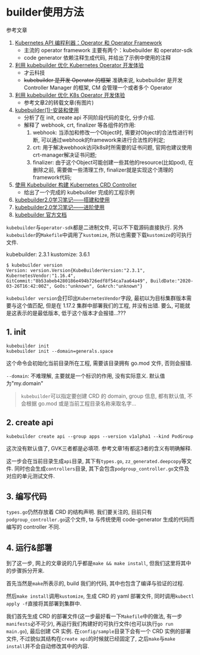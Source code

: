 # builder使用方法

参考文章

1. [Kubernetes API 编程利器：Operator 和 Operator Framework](https://www.cnblogs.com/yunqishequ/p/12395754.html)
    - 主流的 operator framework 主要有两个：kubebuilder 和 operator-sdk
    - code generator 依赖注释生成代码, 并给出了示例中使用的注释
2. [利用 kubebuilder 优化 Kubernetes Operator 开发体验](https://caicloud.io/blog/5d02213311f1d9002c8543ef)
    - 才云科技
    - ~~kubebuilder 是开发 Operator 的框架~~ 准确来说, kubebuilder 是开发 Controller Manager 的框架, CM 会管理一个或者多个 Operator
3. [利用 kubebuilder 优化 K8s Operator 开发体验](http://k8smeetup.com/article/VkpAij8gP)
    - 参考文章2的转载文章(有图片)
4. [kubebuilder(1)-安装和使用](https://www.jianshu.com/p/de4dd9c9ad47)
    - 分析了在 init, create api 不同阶段代码的变化, 分步介绍.
    - 解释了 webhook, crt, finalizer 等各组件的作用:
        1. webhook: 当添加和修改一个Object时, 需要对Object的合法性进行判断, 可以通过webhook的framework来进行合法性的判定; 
        2. crt: 用于解决webhook访问k8s时所需要的证书问题, 官网也建议使用crt-manager解决证书问题; 
        3. finalizer: 由于这个Object可能创建一些其他的resource(比如pod), 在删除之前, 需要做一些清理工作, finalizer就是实现这个清理的framework代码; 
5. [使用 Kubebuilder 构建 Kubernetes CRD Controller](https://blog.ihypo.net/15645917310391.html)
    - 给出了一个完成的 kubebuilder 完成的工程示例
6. [kubebuilder2.0学习笔记——搭建和使用](https://segmentfault.com/a/1190000020338350)
7. [kubebuilder2.0学习笔记——进阶使用](https://segmentfault.com/a/1190000020359577)
8. [kubebuilder 官方文档](https://book.kubebuilder.io/introduction.html)

`kubebuilder`与`operator-sdk`都是二进制文件, 可以不下载源码直接执行. 另外`kubebuilder`的`Makefile`中调用了`kustomize`, 所以也需要下载`kustomize`的可执行文件.

kubebuilder: 2.3.1
kustomize: 3.6.1

```console
$ kubebuilder version
Version: version.Version{KubeBuilderVersion:"2.3.1", KubernetesVendor:"1.16.4", GitCommit:"8b53abeb4280186e494b726edf8f54ca7aa64a49", BuildDate:"2020-03-26T16:42:00Z", GoOs:"unknown", GoArch:"unknown"}
```

`kubebuilder version`会打印出`KubernetesVendor`字段, 最初以为目标集群版本需要与这个值匹配, 但是在 1.17.2 集群中部署我们的工程, 并没有出错. 要么, 可能就是这表示的是最低版本, 低于这个版本才会报错...???

## 1. init

```
kubebuilder init
kubebuilder init --domain=generals.space
```

这个命令会初始化当前目录所在工程, 需要该目录拥有 go.mod 文件, 否则会报错.

`--domain`: 不难理解, 主要就是一个标识的作用, 没有实际意义. 默认值为"my.domain"

> `kubebuilder`可以指定要创建 CRD 的 domain, group 信息, 都有默认值, 不会根据 go.mod 或是当前工程目录名称来取名字...

## 2. create api

```
kubebuilder create api --group apps --version v1alpha1 --kind PodGroup
```

这次没有默认值了, GVK三者都是必填项. 参考文章1有都这3者的含义有明确解释.

这一步会在当前目录生成`api`目录, 其下有`types.go`, `zz_generated.deepcopy`等文件. 同时也会生成`controllers`目录, 其下会包含`podgroup_controller.go`文件及对应的单元测试文件.

## 3. 编写代码

`types.go`仍然存放着 CRD 的结构声明. 我们要关注的, 目前只有`podgroup_controller.go`这个文件, ta 与传统使用 code-generator 生成的代码而编写的 controller 不同.

## 4. 运行&部署

到了这一步, 网上的文章说的几乎都是`make && make install`, 但我们这里将其中的步骤拆分开来.

首先当然是`make`所表示的, build 我们的代码, 其中也包含了编译与验证的过程.

然后`make install`调用`kustomize`, 生成 CRD 的 yaml 部署文件, 同时调用`kubectl apply -f`直接将其部署到集群中.

我们首先生成 CRD 的部署文件(这一步最好看一下`Makefile`中的做法, 有一步`manifests`必不可少), 再运行我们构建好的可执行文件(也可以执行`go run main.go`), 最后创建 CR 实例. 在`config/sample`目录下会有一个 CRD 实例的部署文件, 不过貌似其结构在`create api`的时候就已经固定了, 之后`make`与`make install`并不会自动修改其中的内容.

